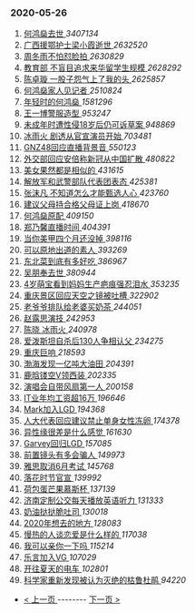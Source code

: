 ### 2020-05-26 
1. [ 何鸿燊去世 ](https://s.weibo.com/weibo?q=%E4%BD%95%E9%B8%BF%E7%87%8A%E5%8E%BB%E4%B8%96&Refer=top) *3407134*
1. [ 广西援鄂护士梁小霞逝世 ](https://s.weibo.com/weibo?q=%23%E5%B9%BF%E8%A5%BF%E6%8F%B4%E9%84%82%E6%8A%A4%E5%A3%AB%E6%A2%81%E5%B0%8F%E9%9C%9E%E9%80%9D%E4%B8%96%23&Refer=top) *2632520*
1. [ 周冬雨不怕怼脸拍 ](https://s.weibo.com/weibo?q=%23%E5%91%A8%E5%86%AC%E9%9B%A8%E4%B8%8D%E6%80%95%E6%80%BC%E8%84%B8%E6%8B%8D%23&topic_ad=1&Refer=top) *2630829*
1. [ 教育部 不盲目追求来华留学生规模 ](https://s.weibo.com/weibo?q=%E6%95%99%E8%82%B2%E9%83%A8%20%E4%B8%8D%E7%9B%B2%E7%9B%AE%E8%BF%BD%E6%B1%82%E6%9D%A5%E5%8D%8E%E7%95%99%E5%AD%A6%E7%94%9F%E8%A7%84%E6%A8%A1&Refer=top) *2628292*
1. [ 陈卓璇 一股子怨气上了我的头 ](https://s.weibo.com/weibo?q=%E9%99%88%E5%8D%93%E7%92%87%20%E4%B8%80%E8%82%A1%E5%AD%90%E6%80%A8%E6%B0%94%E4%B8%8A%E4%BA%86%E6%88%91%E7%9A%84%E5%A4%B4&Refer=top) *2625857*
1. [ 何鸿燊家人见记者 ](https://s.weibo.com/weibo?q=%23%E4%BD%95%E9%B8%BF%E7%87%8A%E5%AE%B6%E4%BA%BA%E8%A7%81%E8%AE%B0%E8%80%85%23&Refer=top) *2510824*
1. [ 年轻时的何鸿燊 ](https://s.weibo.com/weibo?q=%23%E5%B9%B4%E8%BD%BB%E6%97%B6%E7%9A%84%E4%BD%95%E9%B8%BF%E7%87%8A%23&Refer=top) *1581296*
1. [ 王一博警服造型 ](https://s.weibo.com/weibo?q=%23%E7%8E%8B%E4%B8%80%E5%8D%9A%E8%AD%A6%E6%9C%8D%E9%80%A0%E5%9E%8B%23&Refer=top) *953247*
1. [ 未成年时遭性侵18岁后仍可诉草案 ](https://s.weibo.com/weibo?q=%23%E6%9C%AA%E6%88%90%E5%B9%B4%E6%97%B6%E9%81%AD%E6%80%A7%E4%BE%B518%E5%B2%81%E5%90%8E%E4%BB%8D%E5%8F%AF%E8%AF%89%E8%8D%89%E6%A1%88%23&Refer=top) *948869*
1. [ 冰雨火 剧透从官宣演员开始 ](https://s.weibo.com/weibo?q=%E5%86%B0%E9%9B%A8%E7%81%AB%20%E5%89%A7%E9%80%8F%E4%BB%8E%E5%AE%98%E5%AE%A3%E6%BC%94%E5%91%98%E5%BC%80%E5%A7%8B&Refer=top) *703481*
1. [ GNZ48回应直播背景音 ](https://s.weibo.com/weibo?q=%23GNZ48%E5%9B%9E%E5%BA%94%E7%9B%B4%E6%92%AD%E8%83%8C%E6%99%AF%E9%9F%B3%23&Refer=top) *550123*
1. [ 外交部回应安倍称新冠从中国扩散 ](https://s.weibo.com/weibo?q=%E5%A4%96%E4%BA%A4%E9%83%A8%E5%9B%9E%E5%BA%94%E5%AE%89%E5%80%8D%E7%A7%B0%E6%96%B0%E5%86%A0%E4%BB%8E%E4%B8%AD%E5%9B%BD%E6%89%A9%E6%95%A3&Refer=top) *480822*
1. [ 美女果然都是相似的 ](https://s.weibo.com/weibo?q=%23%E7%BE%8E%E5%A5%B3%E6%9E%9C%E7%84%B6%E9%83%BD%E6%98%AF%E7%9B%B8%E4%BC%BC%E7%9A%84%23&Refer=top) *431615*
1. [ 解放军和武警部队代表团表态 ](https://s.weibo.com/weibo?q=%23%E8%A7%A3%E6%94%BE%E5%86%9B%E5%92%8C%E6%AD%A6%E8%AD%A6%E9%83%A8%E9%98%9F%E4%BB%A3%E8%A1%A8%E5%9B%A2%E8%A1%A8%E6%80%81%23&Refer=top) *425381*
1. [ 张沫凡 不知道怎么才能甄选人心 ](https://s.weibo.com/weibo?q=%E5%BC%A0%E6%B2%AB%E5%87%A1%20%E4%B8%8D%E7%9F%A5%E9%81%93%E6%80%8E%E4%B9%88%E6%89%8D%E8%83%BD%E7%94%84%E9%80%89%E4%BA%BA%E5%BF%83&Refer=top) *423760*
1. [ 建议父母持合格父母证上岗 ](https://s.weibo.com/weibo?q=%23%E5%BB%BA%E8%AE%AE%E7%88%B6%E6%AF%8D%E6%8C%81%E5%90%88%E6%A0%BC%E7%88%B6%E6%AF%8D%E8%AF%81%E4%B8%8A%E5%B2%97%23&Refer=top) *418670*
1. [ 何鸿燊原配 ](https://s.weibo.com/weibo?q=%E4%BD%95%E9%B8%BF%E7%87%8A%E5%8E%9F%E9%85%8D&Refer=top) *409150*
1. [ 郑乃馨直播时间 ](https://s.weibo.com/weibo?q=%E9%83%91%E4%B9%83%E9%A6%A8%E7%9B%B4%E6%92%AD%E6%97%B6%E9%97%B4&Refer=top) *404391*
1. [ 当你美甲四个月还没掉 ](https://s.weibo.com/weibo?q=%23%E5%BD%93%E4%BD%A0%E7%BE%8E%E7%94%B2%E5%9B%9B%E4%B8%AA%E6%9C%88%E8%BF%98%E6%B2%A1%E6%8E%89%23&Refer=top) *398116*
1. [ 可以原地出道的素人 ](https://s.weibo.com/weibo?q=%23%E5%8F%AF%E4%BB%A5%E5%8E%9F%E5%9C%B0%E5%87%BA%E9%81%93%E7%9A%84%E7%B4%A0%E4%BA%BA%23&Refer=top) *393269*
1. [ 东北菜到底有多好吃 ](https://s.weibo.com/weibo?q=%23%E4%B8%9C%E5%8C%97%E8%8F%9C%E5%88%B0%E5%BA%95%E6%9C%89%E5%A4%9A%E5%A5%BD%E5%90%83%23&Refer=top) *386967*
1. [ 吴朋奉去世 ](https://s.weibo.com/weibo?q=%23%E5%90%B4%E6%9C%8B%E5%A5%89%E5%8E%BB%E4%B8%96%23&Refer=top) *380944*
1. [ 4岁萌宝看到妈妈生产疤痕强忍泪水 ](https://s.weibo.com/weibo?q=4%E5%B2%81%E8%90%8C%E5%AE%9D%E7%9C%8B%E5%88%B0%E5%A6%88%E5%A6%88%E7%94%9F%E4%BA%A7%E7%96%A4%E7%97%95%E5%BC%BA%E5%BF%8D%E6%B3%AA%E6%B0%B4&Refer=top) *353235*
1. [ 重庆景区回应天空之镜被吐槽 ](https://s.weibo.com/weibo?q=%23%E9%87%8D%E5%BA%86%E6%99%AF%E5%8C%BA%E5%9B%9E%E5%BA%94%E5%A4%A9%E7%A9%BA%E4%B9%8B%E9%95%9C%E8%A2%AB%E5%90%90%E6%A7%BD%23&Refer=top) *322902*
1. [ 老爷爷排队给老婆买奶茶 ](https://s.weibo.com/weibo?q=%23%E8%80%81%E7%88%B7%E7%88%B7%E6%8E%92%E9%98%9F%E7%BB%99%E8%80%81%E5%A9%86%E4%B9%B0%E5%A5%B6%E8%8C%B6%23&Refer=top) *244051*
1. [ 赵露思演技 ](https://s.weibo.com/weibo?q=%23%E8%B5%B5%E9%9C%B2%E6%80%9D%E6%BC%94%E6%8A%80%23&Refer=top) *242953*
1. [ 陈晓 冰雨火 ](https://s.weibo.com/weibo?q=%E9%99%88%E6%99%93%20%E5%86%B0%E9%9B%A8%E7%81%AB&Refer=top) *240978*
1. [ 爱泼斯坦自杀后130人争相认父 ](https://s.weibo.com/weibo?q=%23%E7%88%B1%E6%B3%BC%E6%96%AF%E5%9D%A6%E8%87%AA%E6%9D%80%E5%90%8E130%E4%BA%BA%E4%BA%89%E7%9B%B8%E8%AE%A4%E7%88%B6%23&Refer=top) *234275*
1. [ 重庆巨响 ](https://s.weibo.com/weibo?q=%23%E9%87%8D%E5%BA%86%E5%B7%A8%E5%93%8D%23&Refer=top) *218593*
1. [ 渤海发现一亿吨大油田 ](https://s.weibo.com/weibo?q=%23%E6%B8%A4%E6%B5%B7%E5%8F%91%E7%8E%B0%E4%B8%80%E4%BA%BF%E5%90%A8%E5%A4%A7%E6%B2%B9%E7%94%B0%23&Refer=top) *204391*
1. [ 鹿晗镂空V领西装 ](https://s.weibo.com/weibo?q=%23%E9%B9%BF%E6%99%97%E9%95%82%E7%A9%BAV%E9%A2%86%E8%A5%BF%E8%A3%85%23&Refer=top) *202335*
1. [ 演唱会自带风扇第一人 ](https://s.weibo.com/weibo?q=%23%E6%BC%94%E5%94%B1%E4%BC%9A%E8%87%AA%E5%B8%A6%E9%A3%8E%E6%89%87%E7%AC%AC%E4%B8%80%E4%BA%BA%23&Refer=top) *200158*
1. [ IT业年均工资超16万 ](https://s.weibo.com/weibo?q=%23IT%E4%B8%9A%E5%B9%B4%E5%9D%87%E5%B7%A5%E8%B5%84%E8%B6%8516%E4%B8%87%23&Refer=top) *196646*
1. [ Mark加入LGD ](https://s.weibo.com/weibo?q=Mark%E5%8A%A0%E5%85%A5LGD&Refer=top) *194368*
1. [ 人大代表回应建议禁止单身女性冻卵 ](https://s.weibo.com/weibo?q=%E4%BA%BA%E5%A4%A7%E4%BB%A3%E8%A1%A8%E5%9B%9E%E5%BA%94%E5%BB%BA%E8%AE%AE%E7%A6%81%E6%AD%A2%E5%8D%95%E8%BA%AB%E5%A5%B3%E6%80%A7%E5%86%BB%E5%8D%B5&Refer=top) *174378*
1. [ 异性缘很差是什么感觉 ](https://s.weibo.com/weibo?q=%23%E5%BC%82%E6%80%A7%E7%BC%98%E5%BE%88%E5%B7%AE%E6%98%AF%E4%BB%80%E4%B9%88%E6%84%9F%E8%A7%89%23&Refer=top) *161630*
1. [ Garvey回归LGD ](https://s.weibo.com/weibo?q=%23Garvey%E5%9B%9E%E5%BD%92LGD%23&Refer=top) *157085*
1. [ 前置镜头有多会骗人 ](https://s.weibo.com/weibo?q=%23%E5%89%8D%E7%BD%AE%E9%95%9C%E5%A4%B4%E6%9C%89%E5%A4%9A%E4%BC%9A%E9%AA%97%E4%BA%BA%23&Refer=top) *149973*
1. [ 雅思取消6月考试 ](https://s.weibo.com/weibo?q=%23%E9%9B%85%E6%80%9D%E5%8F%96%E6%B6%886%E6%9C%88%E8%80%83%E8%AF%95%23&Refer=top) *145768*
1. [ 落花时节官宣 ](https://s.weibo.com/weibo?q=%23%E8%90%BD%E8%8A%B1%E6%97%B6%E8%8A%82%E5%AE%98%E5%AE%A3%23&Refer=top) *139992*
1. [ 荷包蛋芒果慕斯杯 ](https://s.weibo.com/weibo?q=%23%E8%8D%B7%E5%8C%85%E8%9B%8B%E8%8A%92%E6%9E%9C%E6%85%95%E6%96%AF%E6%9D%AF%23&Refer=top) *137139*
1. [ 济南定制公交每天播放英语听力 ](https://s.weibo.com/weibo?q=%E6%B5%8E%E5%8D%97%E5%AE%9A%E5%88%B6%E5%85%AC%E4%BA%A4%E6%AF%8F%E5%A4%A9%E6%92%AD%E6%94%BE%E8%8B%B1%E8%AF%AD%E5%90%AC%E5%8A%9B&Refer=top) *131333*
1. [ 奶油挞挞脆吐司 ](https://s.weibo.com/weibo?q=%23%E5%A5%B6%E6%B2%B9%E6%8C%9E%E6%8C%9E%E8%84%86%E5%90%90%E5%8F%B8%23&Refer=top) *130018*
1. [ 2020年想去的地方 ](https://s.weibo.com/weibo?q=%232020%E5%B9%B4%E6%83%B3%E5%8E%BB%E7%9A%84%E5%9C%B0%E6%96%B9%23&Refer=top) *128083*
1. [ 慢热的人谈恋爱是什么样的 ](https://s.weibo.com/weibo?q=%23%E6%85%A2%E7%83%AD%E7%9A%84%E4%BA%BA%E8%B0%88%E6%81%8B%E7%88%B1%E6%98%AF%E4%BB%80%E4%B9%88%E6%A0%B7%E7%9A%84%23&Refer=top) *117038*
1. [ 我可以亲你一下吗 ](https://s.weibo.com/weibo?q=%23%E6%88%91%E5%8F%AF%E4%BB%A5%E4%BA%B2%E4%BD%A0%E4%B8%80%E4%B8%8B%E5%90%97%23&Refer=top) *115214*
1. [ 乐言加入VG ](https://s.weibo.com/weibo?q=%23%E4%B9%90%E8%A8%80%E5%8A%A0%E5%85%A5VG%23&Refer=top) *107029*
1. [ 开往夏天的电车 ](https://s.weibo.com/weibo?q=%23%E5%BC%80%E5%BE%80%E5%A4%8F%E5%A4%A9%E7%9A%84%E7%94%B5%E8%BD%A6%23&Refer=top) *102801*
1. [ 科学家重新发现被认为灭绝的枯鲁杜鹃 ](https://s.weibo.com/weibo?q=%E7%A7%91%E5%AD%A6%E5%AE%B6%E9%87%8D%E6%96%B0%E5%8F%91%E7%8E%B0%E8%A2%AB%E8%AE%A4%E4%B8%BA%E7%81%AD%E7%BB%9D%E7%9A%84%E6%9E%AF%E9%B2%81%E6%9D%9C%E9%B9%83&Refer=top) *94220* 

- [ < 上一页 ](https://github.com/able8/weibo-hot-record/blob/master/2020-05-25.md) -------- [ 下一页 > ](https://github.com/able8/weibo-hot-record/blob/master/2020-05-27.md)